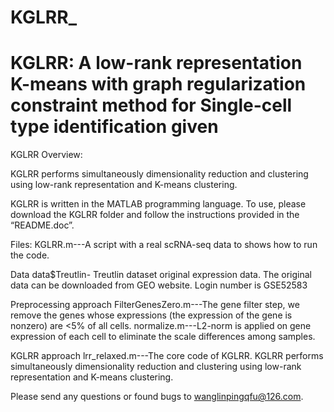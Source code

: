 # KGLRR_
# KGLRR: A low-rank representation K-means with graph regularization constraint method for Single-cell type identification given 


KGLRR  Overview:

KGLRR performs simultaneously dimensionality reduction and clustering using low-rank representation and K-means clustering. 

KGLRR is written in the MATLAB programming language. To use, please download the KGLRR folder and follow the instructions provided in the “README.doc”.

Files:
KGLRR.m---A script with a real scRNA-seq data to shows how to run the code.

Data
data$Treutlin- Treutlin dataset original expression data. The original data can be downloaded from GEO website. Login number is GSE52583

Preprocessing approach
FilterGenesZero.m---The gene filter step, we remove the genes whose expressions (the expression of the gene is nonzero) are <5% of all cells.
normalize.m---L2-norm is applied on gene expression of each cell to eliminate the scale differences among samples.

KGLRR approach
lrr_relaxed.m---The core code of KGLRR. KGLRR performs simultaneously dimensionality reduction and clustering using low-rank representation and K-means clustering. 



Please send any questions or found bugs to wanglinpingqfu@126.com.
